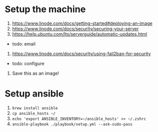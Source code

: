 # Setup the machine
1. https://www.linode.com/docs/getting-started#deploying-an-image
1. https://www.linode.com/docs/security/securing-your-server
1. https://help.ubuntu.com/lts/serverguide/automatic-updates.html
  + todo: email
1. https://www.linode.com/docs/security/using-fail2ban-for-security
  + todo: configure
1. Save this as an image!

# Setup ansible
1. ```brew install ansible```
1. ```cp ansible_hosts ~/```
1. ```echo 'export ANSIBLE_INVENTORY=~/ansible_hosts' >> ~/.zshrc```
1. ```ansible-playbook ./playbook/setup.yml --ask-sudo-pass```

